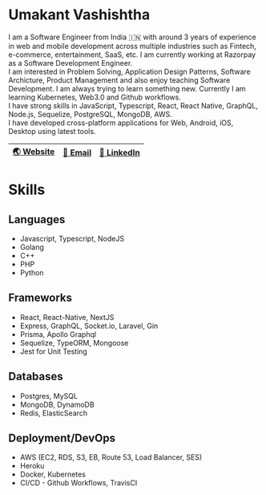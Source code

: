 # Umakant Vashishtha 
I am a Software Engineer from India 🇮🇳 with around 3 years of experience in web and mobile development across multiple industries such as Fintech, e-commerce, entertainment, SaaS, etc. I am currently working at Razorpay as a Software Development Engineer.  
I am interested in Problem Solving, Application Design Patterns, Software Archicture, Product Management and also enjoy teaching Software Development. I am always trying to learn something new. Currently I am learning Kubernetes, Web3.0 and Github workflows.  
I have strong skills in JavaScript, Typescript, React, React Native, GraphQL, Node.js, Sequelize, PostgreSQL, MongoDB, AWS.  
I have developed cross-platform applications for Web, Android, iOS, Desktop using latest tools.  


| [🌏 Website](https://umakantv.com) |[📩 Email](mailto:umakantvashishtha98@gmail.com) | [🔗 LinkedIn](https://www.linkedin.com/in/umakant-vashishtha)|
|-|-|-|
    

# Skills

## Languages
* Javascript, Typescript, NodeJS
* Golang
* C++
* PHP
* Python

## Frameworks
* React, React-Native, NextJS
* Express, GraphQL, Socket.io, Laravel, Gin
* Prisma, Apollo Graphql
* Sequelize, TypeORM, Mongoose
* Jest for Unit Testing

## Databases
* Postgres, MySQL
* MongoDB, DynamoDB
* Redis, ElasticSearch

## Deployment/DevOps
* AWS (EC2, RDS, S3, EB, Route 53, Load Balancer, SES)
* Heroku
* Docker, Kubernetes
* CI/CD - Github Workflows, TravisCI

